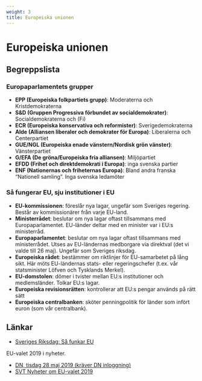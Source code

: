 ```yaml
---
weight: 3
title: Europeiska unionen
---
```


# Europeiska unionen

## Begreppslista

### Europaparlamentets grupper

* **EPP (Europeiska folkpartiets grupp)**: Moderaterna och Kristdemokraterna
* **S&D (Gruppen Progressiva förbundet av socialdemokrater)**: Socialdemokraterna och (Fi)
* **ECR (Europeiska konservativa och reformister)**: Sverigedemokraterna
* **Alde (Alliansen liberaler och demokrater för Europa)**: Liberalerna och Centerpartiet
* **GUE/NGL (Europeiska enade vänstern/Nordisk grön vänster)**: Vänsterpartiet
* **G/EFA (De gröna/Europeiska fria alliansen)**: Miljöpartiet
* **EFDD (Frihet och direktdemokrati i Europa)**: inga svenska partier
* **ENF (Nationernas och friheternas Europa)**: Bland andra franska “Nationell samling”. Inga svenska ledamöter

### Så fungerar EU, sju institutioner i EU

* **EU-kommissionen**: föreslår nya lagar, ungefär som Sveriges regering. Består av kommissionärer från varje EU-land.
* **Ministerrådet**: beslutar om nya lagar oftast tillsammans med Europaparlamentet. EU-länder deltar med en minister var i EU:s ministerråd.
* **Europaparlamentet**: beslutar om nya lagar oftast tillsammans med ministerrådet. Utses av EU-ländernas medborgare via direktval (det vi valde till 26 maj). Ungefär som Sveriges riksdag.
* **Europeiska rådet**: bestämmer om riktlinjer för EU-samarbetet på lång sikt. Här möts EU-ländernas stats- eller regeringschefer (t.ex. vår statsminister Löfven och Tysklands Merkel).
* **EU-domstolen**: dömer i tvister mellan EU:s institutioner och medlemsländer. Tolkar EU:s lagar.
* **Europeiska revisionsrätten**: kontrollerar att EU:s pengar används på rätt sätt
* **Europeiska centralbanken**: sköter penningpolitik för länder som infört euron (som vår centralbank).

## Länkar

* [Sveriges Riksdag: Så funkar EU](https://www.youtube.com/watch?v=7nteCjj5Ckc&feature=youtu.be)

EU-valet 2019 i nyheter.

* [DN, tisdag 28 maj 2019 (kräver DN inloggning)](https://dagens.dn.se/#pages/234967/1/16)
* [SVT Nyheter om EU-valet 2019](https://www.svt.se/nyheter/amne/EU-valet_2019)
